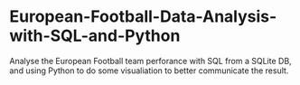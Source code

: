 # European-Football-Data-Analysis-with-SQL-and-Python

Analyse the European Football team perforance with SQL from a SQLite DB, and using Python to do some visualiation to better communicate the result.
